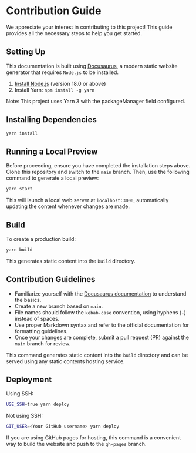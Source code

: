 # Contribution Guide

We appreciate your interest in contributing to this project! This guide provides all the necessary steps to help you get started.

## Setting Up

This documentation is built using [Docusaurus](https://docusaurus.io/), a modern static website generator that requires `Node.js` to be installed.

1. [Install Node.js](https://nodejs.org/) (version 18.0 or above)
2. Install Yarn: `npm install -g yarn`

Note: This project uses Yarn 3 with the packageManager field configured.

## Installing Dependencies

```bash
yarn install
```

## Running a Local Preview

Before proceeding, ensure you have completed the installation steps above. Clone this repository and switch to the `main` branch. Then, use the following command to generate a local preview:

```bash
yarn start
```

This will launch a local web server at `localhost:3000`, automatically updating the content whenever changes are made.

## Build

To create a production build:

```bash
yarn build
```

This generates static content into the `build` directory.

## Contribution Guidelines

- Familiarize yourself with the [Docusaurus documentation](https://docusaurus.io/docs) to understand the basics.
- Create a new branch based on `main`.
- File names should follow the `kebab-case` convention, using hyphens (`-`) instead of spaces.
- Use proper Markdown syntax and refer to the official documentation for formatting guidelines.
- Once your changes are complete, submit a pull request (PR) against the `main` branch for review.

This command generates static content into the `build` directory and can be served using any static contents hosting service.

## Deployment

Using SSH:

```bash
USE_SSH=true yarn deploy
```

Not using SSH:

```bash
GIT_USER=<Your GitHub username> yarn deploy
```

If you are using GitHub pages for hosting, this command is a convenient way to build the website and push to the `gh-pages` branch.
